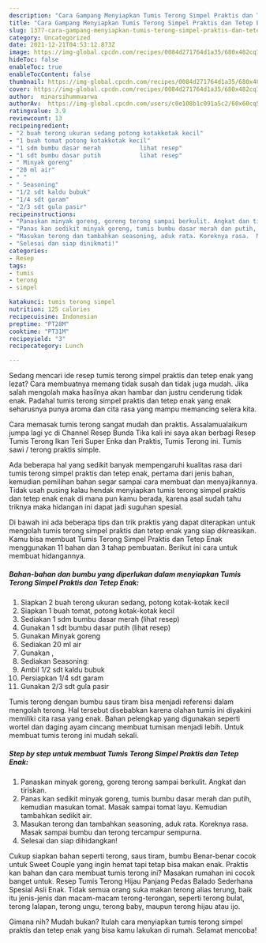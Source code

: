 ```yaml
---
description: "Cara Gampang Menyiapkan Tumis Terong Simpel Praktis dan Tetep Enak, Menggugah Selera"
title: "Cara Gampang Menyiapkan Tumis Terong Simpel Praktis dan Tetep Enak, Menggugah Selera"
slug: 1377-cara-gampang-menyiapkan-tumis-terong-simpel-praktis-dan-tetep-enak-menggugah-selera
category: Uncategorized
date: 2021-12-21T04:53:12.873Z
image: https://img-global.cpcdn.com/recipes/0084d271764d1a35/680x482cq70/tumis-terong-simpel-praktis-dan-tetep-enak-foto-resep-utama.jpg
hideToc: false
enableToc: true
enableTocContent: false
thumbnail: https://img-global.cpcdn.com/recipes/0084d271764d1a35/680x482cq70/tumis-terong-simpel-praktis-dan-tetep-enak-foto-resep-utama.jpg
cover: https://img-global.cpcdn.com/recipes/0084d271764d1a35/680x482cq70/tumis-terong-simpel-praktis-dan-tetep-enak-foto-resep-utama.jpg
author:  minarsihummuarwa
authorAv:  https://img-global.cpcdn.com/users/c0e108b1c091a5c2/60x60cq50/avatar.jpg
ratingvalue: 3.9
reviewcount: 13
recipeingredient:
- "2 buah terong ukuran sedang potong kotakkotak kecil"
- "1 buah tomat potong kotakkotak kecil"
- "1 sdm bumbu dasar merah           lihat resep"
- "1 sdt bumbu dasar putih           lihat resep"
- " Minyak goreng"
- "20 ml air"
- " "
- " Seasoning"
- "1/2 sdt kaldu bubuk"
- "1/4 sdt garam"
- "2/3 sdt gula pasir"
recipeinstructions:
- "Panaskan minyak goreng, goreng terong sampai berkulit. Angkat dan tiriskan."
- "Panas kan sedikit minyak goreng, tumis bumbu dasar merah dan putih, kemudian masukan tomat. Masak sampai tomat layu.  Kemudian tambahkan sedikit air."
- "Masukan terong dan tambahkan seasoning, aduk rata. Koreknya rasa.  Masak sampai bumbu dan terong tercampur sempurna."
- "Selesai dan siap dinikmati!"
categories:
- Resep
tags:
- tumis
- terong
- simpel

katakunci: tumis terong simpel 
nutrition: 125 calories
recipecuisine: Indonesian
preptime: "PT28M"
cooktime: "PT31M"
recipeyield: "3"
recipecategory: Lunch

---
```



Sedang mencari ide resep tumis terong simpel praktis dan tetep enak yang lezat? Cara membuatnya memang tidak susah dan tidak juga mudah. Jika salah mengolah maka hasilnya akan hambar dan justru cenderung tidak enak. Padahal tumis terong simpel praktis dan tetep enak yang enak seharusnya punya aroma dan cita rasa yang mampu memancing selera kita.


Cara memasak tumis terong sangat mudah dan praktis. Assalamualaikum jumpa lagi yc di Channel Resep Bunda Tika kali ini saya akan berbagi Resep Tumis Terong Ikan Teri Super Enka dan Praktis, Tumis Terong ini. Tumis sawi / terong praktis simple.

Ada beberapa hal yang sedikit banyak mempengaruhi kualitas rasa dari tumis terong simpel praktis dan tetep enak, pertama dari jenis bahan, kemudian pemilihan bahan segar sampai cara membuat dan menyajikannya. Tidak usah pusing kalau hendak menyiapkan tumis terong simpel praktis dan tetep enak enak di mana pun kamu berada, karena asal sudah tahu triknya maka hidangan ini dapat jadi suguhan spesial.


Di bawah ini ada beberapa tips dan trik praktis yang dapat diterapkan untuk mengolah tumis terong simpel praktis dan tetep enak yang siap dikreasikan. Kamu bisa membuat Tumis Terong Simpel Praktis dan Tetep Enak menggunakan 11 bahan dan 3 tahap pembuatan. Berikut ini cara untuk membuat hidangannya.

<!--inarticleads1-->

##### Bahan-bahan dan bumbu yang diperlukan dalam menyiapkan Tumis Terong Simpel Praktis dan Tetep Enak:

1. Siapkan 2 buah terong ukuran sedang, potong kotak-kotak kecil
1. Siapkan 1 buah tomat, potong kotak-kotak kecil
1. Sediakan 1 sdm bumbu dasar merah           (lihat resep)
1. Gunakan 1 sdt bumbu dasar putih           (lihat resep)
1. Gunakan  Minyak goreng
1. Sediakan 20 ml air
1. Gunakan  ,
1. Sediakan  Seasoning:
1. Ambil 1/2 sdt kaldu bubuk
1. Persiapkan 1/4 sdt garam
1. Gunakan 2/3 sdt gula pasir


Tumis terong dengan bumbu saus tiram bisa menjadi referensi dalam mengolah terong. Hal tersebut disebabkan karena olahan tumis ini diyakini memiliki cita rasa yang enak. Bahan pelengkap yang digunakan seperti wortel dan daging ayam cincang membuat tumisan menjadi lebih. Untuk membuat tumis terong ini mudah sekali. 

<!--inarticleads2-->

##### Step by step untuk membuat Tumis Terong Simpel Praktis dan Tetep Enak:

1. Panaskan minyak goreng, goreng terong sampai berkulit. Angkat dan tiriskan.
1. Panas kan sedikit minyak goreng, tumis bumbu dasar merah dan putih, kemudian masukan tomat. Masak sampai tomat layu.  Kemudian tambahkan sedikit air.
1. Masukan terong dan tambahkan seasoning, aduk rata. Koreknya rasa.  Masak sampai bumbu dan terong tercampur sempurna.
1. Selesai dan siap dihidangkan!

Cukup siapkan bahan seperti terong, saus tiram, bumbu Benar-benar cocok untuk Sweet Couple yang ingin hemat tapi tetap bisa makan enak. Praktis kan bahan dan cara membuat tumis terong ini? Masakan rumahan ini cocok banget untuk. Resep Tumis Terong Hijau Panjang Pedas Balado Sederhana Spesial Asli Enak. Tidak semua orang suka makan terong alias terung, baik itu jenis-jenis dan macam-macam terong-terongan, seperti terong bulat, terong lalapan, terong ungu, terong baby, maupun terong hijau atau ijo. 

Gimana nih? Mudah bukan? Itulah cara menyiapkan tumis terong simpel praktis dan tetep enak yang bisa kamu lakukan di rumah. Selamat mencoba!
